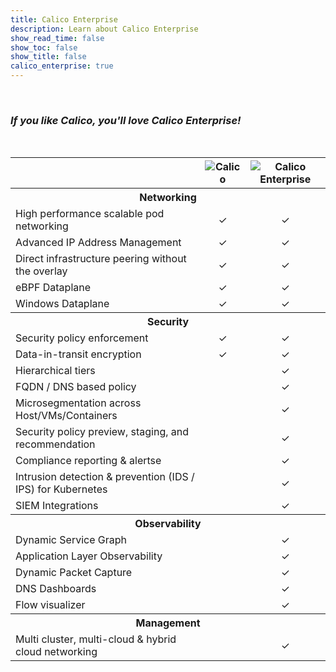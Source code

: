 ```yaml
---
title: Calico Enterprise
description: Learn about Calico Enterprise
show_read_time: false
show_toc: false
show_title: false
calico_enterprise: true
---
```

<br>
<h3 style="font-style: italic;">If you like Calico, you'll love Calico Enterprise!</h3>
<br>
<table style="max-width: 900px;">
  <thead>
    <tr>
      <th></th>
      <th style="text-align: center"><img src="{{site.baseurl}}/images/calico-logo-64px.png" alt="Calico" style="margin: auto;"></th>
      <th style="text-align: center"><img src="{{site.baseurl}}/images/calico-enterprise-logo-64px.png" alt="Calico Enterprise" style="margin: auto;"></th>
    </tr>
  </thead>
  <tbody>
    <tr class="table-header">
      <th colspan="3">Networking</th>
    </tr>
    <tr>
      <td>High performance scalable pod networking</td>
      <td style="text-align: center">✓</td>
      <td style="text-align: center">✓</td>
    </tr>
    <tr>
      <td>Advanced IP Address Management</td>
      <td style="text-align: center">✓</td>
      <td style="text-align: center">✓</td>
    </tr>
    <tr>
      <td>Direct infrastructure peering without the overlay</td>
      <td style="text-align: center">✓</td>
      <td style="text-align: center">✓</td>
    </tr>
    <tr>
      <td>eBPF Dataplane</td>
      <td style="text-align: center">✓</td>
      <td style="text-align: center">✓</td>
    </tr>
    <tr>
      <td>Windows Dataplane</td>
      <td style="text-align: center">✓</td>
      <td style="text-align: center">✓</td>
    </tr>
    <tr class="table-header">
      <th colspan="3">Security</th>
    </tr>
    <tr>
      <td>Security policy enforcement</td>
      <td style="text-align: center">✓</td>
      <td style="text-align: center">✓</td>
    </tr>
    <tr>
      <td>Data-in-transit encryption</td>
      <td style="text-align: center">✓</td>
      <td style="text-align: center">✓</td>
    </tr>
    <tr>
      <td>Hierarchical tiers</td>
      <td style="text-align: center">&nbsp;</td>
      <td style="text-align: center">✓</td>
    </tr>
    <tr>
      <td>FQDN / DNS based policy</td>
      <td style="text-align: center">&nbsp;</td>
      <td style="text-align: center">✓</td>
    </tr>
    <tr>
      <td>Microsegmentation across Host/VMs/Containers</td>
      <td style="text-align: center">&nbsp;</td>
      <td style="text-align: center">✓</td>
    </tr>
    <tr>
      <td>Security policy preview, staging, and recommendation</td>
      <td style="text-align: center">&nbsp;</td>
      <td style="text-align: center">✓</td>
    </tr>
    <tr>
      <td>Compliance reporting & alertse</td>
      <td style="text-align: center">&nbsp;</td>
      <td style="text-align: center">✓</td>
    </tr>
    <tr>
      <td>Intrusion detection & prevention (IDS / IPS) for Kubernetes</td>
      <td style="text-align: center">&nbsp;</td>
      <td style="text-align: center">✓</td>
    </tr>
    <tr>
      <td>SIEM Integrations</td>
      <td style="text-align: center">&nbsp;</td>
      <td style="text-align: center">✓</td>
    </tr>
    <tr class="table-header">
      <th colspan="3">Observability</th>
    </tr>
    <tr>
      <td>Dynamic Service Graph</td>
      <td style="text-align: center">&nbsp;</td>
      <td style="text-align: center">✓</td>
    </tr>
    <tr>
      <td>Application Layer Observability</td>
      <td style="text-align: center">&nbsp;</td>
      <td style="text-align: center">✓</td>
    </tr>
    <tr>
      <td>Dynamic Packet Capture</td>
      <td style="text-align: center">&nbsp;</td>
      <td style="text-align: center">✓</td>
    </tr>
    <tr>
      <td>DNS Dashboards</td>
      <td style="text-align: center">&nbsp;</td>
      <td style="text-align: center">✓</td>
    </tr>
    <tr>
      <td>Flow visualizer</td>
      <td style="text-align: center">&nbsp;</td>
      <td style="text-align: center">✓</td>
    </tr>
    <tr class="table-header">
      <th colspan="3">Management</th>
    </tr>
    <tr>
      <td>Multi cluster, multi-cloud & hybrid cloud networking</td>
      <td style="text-align: center">&nbsp;</td>
      <td style="text-align: center">✓</td>
    </tr>
  </tbody>
</table>
